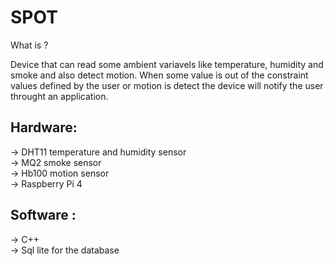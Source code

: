 # SPOT

What is ?

Device that can read some ambient variavels like temperature, humidity and smoke and also detect motion. When some value is out of the constraint values defined by the user or motion is detect the device will notify the user throught an application.
                                                                                                                                                                         
## Hardware:
-> DHT11 temperature and humidity sensor                                                                                                                                 
-> MQ2 smoke sensor                                                                                                                                                       
-> Hb100 motion sensor                                                                                                                                                  
-> Raspberry Pi 4

## Software :
-> C++                                                                                                                                                                   
-> Sql lite for the database
